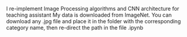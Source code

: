 I re-implement Image Processing algorithms and CNN architecture for teaching assistant
My data is downloaded from ImageNet. You can download any .jpg file and place it in the folder with the corresponding category name, then re-direct the path in the file .ipynb
